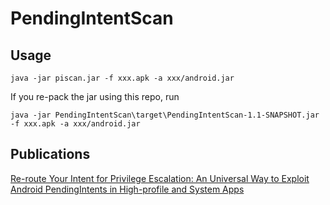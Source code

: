 # PendingIntentScan

## Usage
```
java -jar piscan.jar -f xxx.apk -a xxx/android.jar
```
If you re-pack the jar using this repo, run
```
java -jar PendingIntentScan\target\PendingIntentScan-1.1-SNAPSHOT.jar -f xxx.apk -a xxx/android.jar
```

## Publications

[Re-route Your Intent for Privilege Escalation: An Universal Way to Exploit Android PendingIntents in High-profile and System Apps](https://www.blackhat.com/eu-21/briefings/schedule/index.html#re-route-your-intent-for-privilege-escalation-an-universal-way-to-exploit-android-pendingintents-in-high-profile-and-system-apps-24340)
